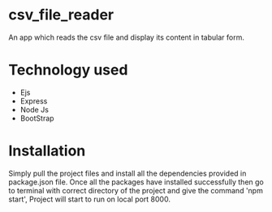 # csv_file_reader
An app which reads the csv file and display its content in tabular form. 

# Technology used
- Ejs
- Express
- Node Js
- BootStrap

# Installation
Simply pull the project files and install all the dependencies provided in package.json file. Once all the packages have installed successfully then go to terminal with correct directory of the project and give the command 'npm start', Project will start to run on local port 8000.


